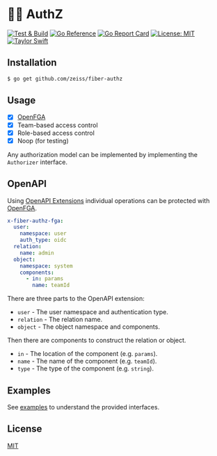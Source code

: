 # 👮‍♀️ AuthZ

[![Test & Build](https://github.com/zeiss/fiber-authz/actions/workflows/main.yml/badge.svg)](https://github.com/zeiss/fiber-authz/actions/workflows/main.yml)
[![Go Reference](https://pkg.go.dev/badge/github.com/zeiss/fiber-authz.svg)](https://pkg.go.dev/github.com/zeiss/fiber-authz)
[![Go Report Card](https://goreportcard.com/badge/github.com/zeiss/fiber-authz)](https://goreportcard.com/report/github.com/zeiss/fiber-authz)
[![License: MIT](https://img.shields.io/badge/License-MIT-yellow.svg)](https://opensource.org/licenses/MIT)
[![Taylor Swift](https://img.shields.io/badge/secured%20by-taylor%20swift-brightgreen.svg)](https://twitter.com/SwiftOnSecurity)

## Installation

```bash
$ go get github.com/zeiss/fiber-authz
```

## Usage

- [x] [OpenFGA](https://openfga.dev/)
- [x] Team-based access control
- [x] Role-based access control
- [x] Noop (for testing)

Any authorization model can be implemented by implementing the `Authorizer` interface.

## OpenAPI

Using [OpenAPI Extensions](https://swagger.io/docs/specification/openapi-extensions/) individual operations can be protected with [OpenFGA](https://openfga.dev/).

```yaml
x-fiber-authz-fga:
  user:
    namespace: user
    auth_type: oidc
  relation:
    name: admin
  object:
    namespace: system
    components:
      - in: params
        name: teamId
```

There are three parts to the OpenAPI extension:

- `user` - The user namespace and authentication type.
- `relation` - The relation name.
- `object` - The object namespace and components.

Then there are components to construct the relation or object.

- `in` - The location of the component (e.g. `params`).
- `name` - The name of the component (e.g. `teamId`).
- `type` - The type of the component (e.g. `string`).

## Examples

See [examples](https://github.com/zeiss/fiber-authz/tree/master/examples) to understand the provided interfaces.

## License

[MIT](/LICENSE)
